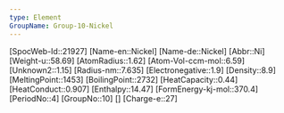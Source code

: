 ```yaml
---
type: Element
GroupName: Group-10-Nickel
---
```

[SpocWeb-Id::21927]
[Name-en::Nickel]
[Name-de::Nickel]
[Abbr::Ni]
[Weight-u::58.69]
[AtomRadius::1.62]
[Atom-Vol-ccm-mol::6.59]
[Unknown2::1.15]
[Radius-nm::7.635]
[Electronegative::1.9]
[Density::8.9]
[MeltingPoint::1453]
[BoilingPoint::2732]
[HeatCapacity::0.44]
[HeatConduct::0.907]
[Enthalpy::14.47]
[FormEnergy-kj-mol::370.4]
[PeriodNo::4]
[GroupNo::10]
[]
[Charge-e::27]

